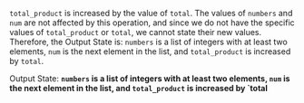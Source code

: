 `total_product` is increased by the value of `total`. The values of `numbers` and `num` are not affected by this operation, and since we do not have the specific values of `total_product` or `total`, we cannot state their new values. Therefore, the Output State is: `numbers` is a list of integers with at least two elements, `num` is the next element in the list, and `total_product` is increased by `total`.

Output State: **`numbers` is a list of integers with at least two elements, `num` is the next element in the list, and `total_product` is increased by `total**